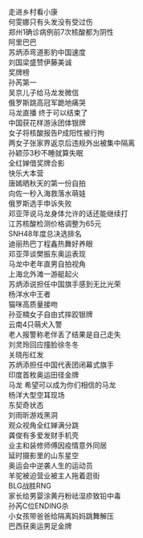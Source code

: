 走进乡村看小康  
何雯娜只有头发没有受过伤  
郑州1确诊病例前7次核酸都为阴性  
阿里巴巴  
苏炳添弯道影豹中国速度  
刘国梁盛赞伊藤美诚  
奖牌榜  
孙芮第一  
吴京儿子给马龙发微信  
俄罗斯跳高冠军跪地痛哭  
马龙直播 终于可以结束了  
中国获花样游泳团体银牌  
女子将核酸报告P成阳性被行拘  
两女子张家界返京后违规外出被集中隔离  
孙颖莎3秒不睡就算失眠  
全红婵借奖牌合影  
快乐大本营  
唐嫣晒秋天的第一份自拍  
向佐一秒入海救落水萌娃  
俄罗斯选手申诉失败  
邓亚萍说马龙身体允许的话还能继续打  
江苏核酸检测价格调整为65元  
SNH48年度总决选排名  
迪丽热巴丁程鑫热舞好养眼  
邓亚萍谈樊振东奥运表现  
马龙中老年直男自拍视角  
上海北外滩一游艇起火  
苏炳添说担任中国旗手感到无比光荣  
杨洋水中王者  
猫咪高质量接吻  
孙亚楠女子自由式摔跤银牌  
云南4只萌犬入警  
老人报警称老伴丢了结果是自己走失  
刘灵玲回应撞脸徐冬冬  
关晓彤红发  
苏炳添担任中国代表团闭幕式旗手  
印度首枚奥运田径金牌  
马龙 希望可以成为你们相信的马龙  
杨洋大型空耳现场  
东契奇状态  
刘雨昕游戏黑洞  
观众视角全红婵满分跳  
龚俊有多爱发财手机壳  
业主和装修师傅因疫情意外同居  
延时摄影里的山东星空  
奥运会中逆袭人生的运动员  
羊驼被迫营业被主人拖着逛街  
BLG战胜RNG  
家长给男婴涂黄丹粉祛湿疹致铅中毒  
孙芮C位ENDING杀  
小女孩带爸爸给隔离妈妈跳舞解压  
巴西获奥运男足金牌  
